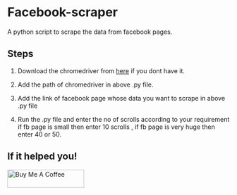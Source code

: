 # Facebook-scraper

A python script to scrape the data from facebook pages.

## Steps

1. Download the chromedriver from [here](https://chromedriver.chromium.org/downloads) if you dont have it.

2. Add the path of chromedriver in above .py file.

3. Add the link of facebook page whose data you want to scrape in above .py file

4. Run the .py file and enter the no of scrolls according to your requirement if fb page is small then enter 10 scrolls , if fb page is very huge then enter 40 or 50.


## If it helped you!

<a href="https://www.buymeacoffee.com/dhanr" target="_blank"><img src="https://cdn.buymeacoffee.com/buttons/default-orange.png" alt="Buy Me A Coffee" height="41" width="174"></a>
